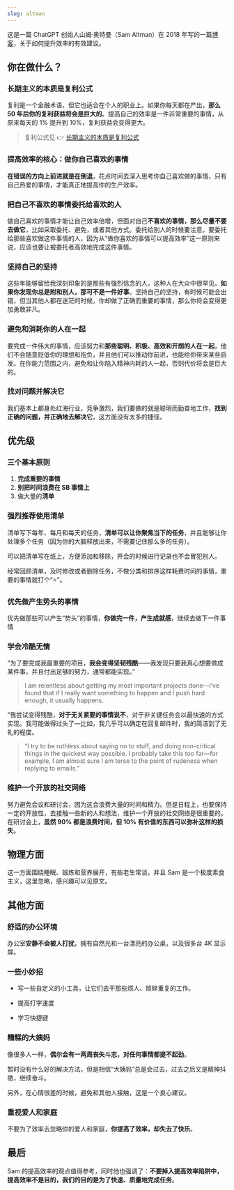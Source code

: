```yaml
---
slug: altman
---
```


这是一篇 ChatGPT 创始人山姆·奥特曼（Sam Altman）在 2018 年写的一篇[博客](https://blog.samaltman.com/productivity)，关于如何提升效率的有效建议。

## 你在做什么？

### 长期主义的本质是复利公式

复利是一个金融术语，但它也适合在个人的职业上。如果你每天都在产出，**那么 50 年后你的复利获益将会是巨大的**。提高自己的效率是一件非常重要的事情，从原来每天的 1% 提升到 10%，复利获益会变得更大。

>  复利公式见 👉 [长期主义的本质是复利公式](https://wukaipeng.com/read/mind/weibo/u/2166767661/01) 


### 提高效率的核心：做你自己喜欢的事情

**在错误的方向上前进就是在倒退**，花点时间去深入思考你自己喜欢做的事情，只有自己热爱的事情，才能真正地提高你的生产效率。

### 把自己不喜欢的事情委托给喜欢的人

做自己喜欢的事情才能让自己效率倍增，但面对自己**不喜欢的事情，那么尽量不要去做它**，比如采取委托、避免，或者其他方式。委托给别人的时候要注意，要委托给那些喜欢做这件事情的人，因为从“做你喜欢的事情可以提高效率”这一原则来说，应该也要让被委托者高效地完成这件事情。



### 坚持自己的坚持

这些年能够留给我深刻印象的是那些有强烈信念的人，这种人在大众中很罕见。**如果你发现你总是附和别人，那可不是一件好事**。坚持自己的坚持，有时候可能会出错，但当其他人都在迷茫的时候，你却做了正确而重要的事情，那么你将会变得更加勇敢非凡。



### 避免和消耗你的人在一起

要完成一件伟大的事情，应该努力和**那些聪明、积极、高效和开朗的人在一起**，他们不会随意贬低你的理想和抱负，并且他们可以推动你前进，也能给你带来某些启发。在你能力范围之内，避免和让你陷入精神内耗的人一起，否则代价将会是巨大的。



### 找对问题并解决它

我们基本上都身处红海行业，竞争激烈，我们要做的就是聪明而勤奋地工作，**找到正确的问题，并正确地去解决它**，这方面没有太多的捷径。



## 优先级

### 三个基本原则

1. **完成重要的事情**
2. **别把时间浪费在 SB 事情上**
3. 做大量的**清单**



### 强烈推荐使用清单

清单写下每年、每月和每天的任务，**清单可以让你聚焦当下的任务**，并且能够让你处理多个任务（因为你的大脑释放出来，不需要记住那么多的任务）。

可以把清单写在纸上，方便添加和移除，开会的时候进行记录也不会冒犯别人。

经常回顾清单，及时修改或者删除任务，不做分类和排序这样耗费时间的事情，重要的事情就打个“⭐️”。

### 优先做产生势头的事情

优先做那些可以产生“势头”的事情，**你做完一件，产生成就感**，继续去做下一件事情

### 学会冷酷无情

“为了要完成我最重要的项目，**我会变得坚韧残酷**——我发现只要我真心想要做成某件事，并且付出足够的努力，通常都能实现。”

> I am relentless about getting my most important projects done—I’ve found that if I really want something to happen and I push hard enough, it usually happens. 

“我尝试变得残酷，**对于无关紧要的事情说不**，对于非关键任务会以最快速的方式实现。我可能做得过头了—比如，我几乎可以确定在回复邮件时，我的简洁到了无礼的程度。

>  “I try to be ruthless about saying no to stuff, and doing non-critical things in the quickest way possible.  I probably take this too far—for example, I am almost sure I am terse to the point of rudeness when replying to emails.”

### 维护一个开放的社交网络

努力避免会议和研讨会，因为这会浪费大量的时间和精力。但是日程上，也要保持一定的开放性，去接触一些新的人和想法，维护一个开放的社交网络是很重要的。在研讨会上，**虽然 90% 都是浪费时间，但 10% 有价值的东西可以弥补这样的损失**。



## 物理方面

这一方面围绕睡眠、锻炼和营养展开，有些老生常谈，并且 Sam 是一个极度素食主义，这里忽略，感兴趣可以见原文。



## 其他方面

### 舒适的办公环境


办公室**安静不会被人打扰**，拥有自然光和一台漂亮的办公桌，以及很多台 4K 显示屏。



### 一些小妙招

- 写一些自定义的小工具，让它们去干那些烦人、琐碎重复的工作。

- 提高打字速度

- 学习快捷键



### 糟糕的大姨妈

像很多人一样，**偶尔会有一两周丧失斗志，对任何事情都提不起劲**。

暂时没有什么好的解决方法，但是相信“大姨妈”总是会过去，过去之后又是精神抖擞，继续奋斗。

另外，在心情很差的时候，避免和其他人接触，这是一个良心建议。



### 重视爱人和家庭

不要为了效率去忽略你的爱人和家庭，**你提高了效率，却失去了快乐**。



## 最后

Sam 的提高效率的观点值得参考，同时他也强调了：**不要掉入提高效率陷阱中，提高效率不是目的，我们的目的是为了快速、质量地完成任务**。









